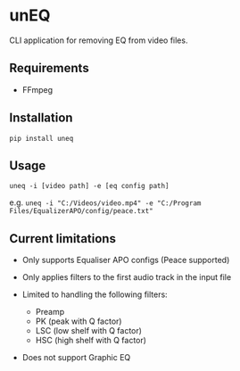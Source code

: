 # unEQ

CLI application for removing EQ from video files.

## Requirements

- FFmpeg

## Installation

`pip install uneq`

## Usage

`uneq -i [video path] -e [eq config path]`

e.g. `uneq -i "C:/Videos/video.mp4" -e "C:/Program Files/EqualizerAPO/config/peace.txt"`

## Current limitations

- Only supports Equaliser APO configs (Peace supported)

- Only applies filters to the first audio track in the input file

- Limited to handling the following filters:

  - Preamp
  - PK (peak with Q factor)
  - LSC (low shelf with Q factor)
  - HSC (high shelf with Q factor)

- Does not support Graphic EQ

